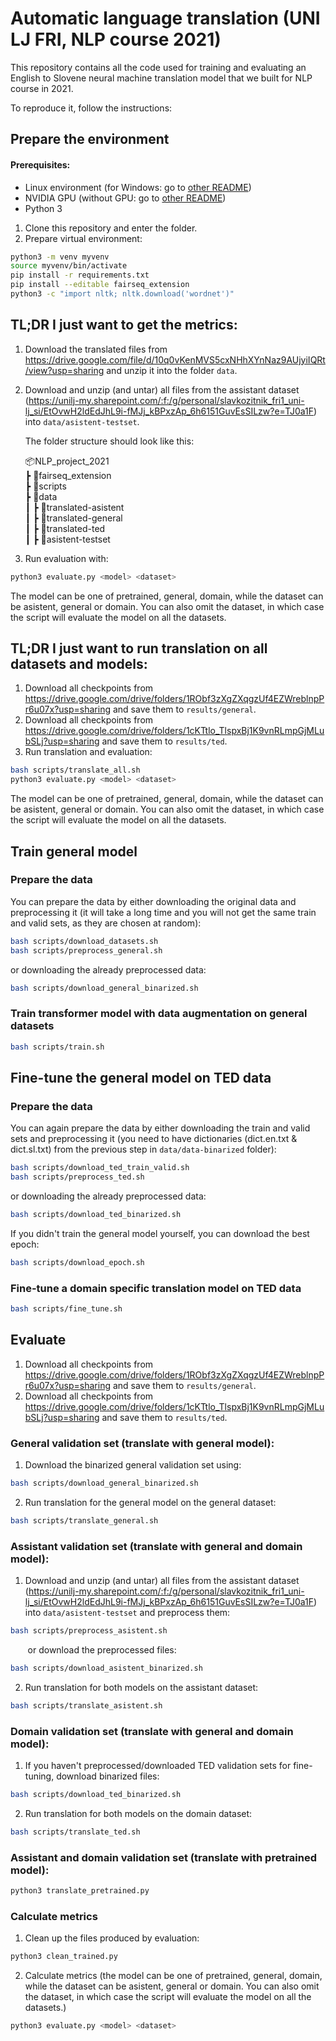 # Automatic language translation (UNI LJ FRI, NLP course 2021)

This repository contains all the code used for training and evaluating an English to Slovene neural machine translation model that we built for NLP course in 2021.

To reproduce it, follow the instructions:

## Prepare the environment
#### Prerequisites:
* Linux environment (for Windows: go to [other README](README-Windows.md))
* NVIDIA GPU (without GPU: go to [other README](README-Windows.md))
* Python 3


1) Clone this repository and enter the folder.
2) Prepare virtual environment:
 ```bash
 python3 -m venv myvenv
 source myvenv/bin/activate
 pip install -r requirements.txt
 pip install --editable fairseq_extension
 python3 -c "import nltk; nltk.download('wordnet')"
 ```
 
## TL;DR I just want to get the metrics:

1) Download the translated files from https://drive.google.com/file/d/10q0vKenMVS5cxNHhXYnNaz9AUjyiIQRt/view?usp=sharing and unzip it into the folder `data`. 
2) Download and unzip (and untar) all files from the assistant dataset (https://unilj-my.sharepoint.com/:f:/g/personal/slavkozitnik_fri1_uni-lj_si/EtOvwH2ldEdJhL9i-fMJj_kBPxzAp_6h6151GuvEsSILzw?e=TJ0a1F) into `data/asistent-testset`.
   
   The folder structure should look like this:

    📦NLP_project_2021  
      ┣ 📂fairseq_extension  
      ┣ 📂scripts  
      ┣ 📂data  
      ┃ ┣ 📂translated-asistent  
      ┃ ┣ 📂translated-general  
      ┃ ┣ 📂translated-ted  
      ┃ ┣ 📂asistent-testset  
 
 3) Run evaluation with:
 ```bash
 python3 evaluate.py <model> <dataset>
 ```
The model can be one of pretrained, general, domain, while the dataset can be asistent, general or domain. You can also omit the dataset, in which case the script will evaluate the model on all the datasets.

## TL;DR I just want to run translation on all datasets and models:

1) Download all checkpoints from https://drive.google.com/drive/folders/1RObf3zXgZXqgzUf4EZWreblnpPr6u07x?usp=sharing and save them to `results/general`.
2) Download all checkpoints from https://drive.google.com/drive/folders/1cKTtlo_TlspxBj1K9vnRLmpGjMLubSLj?usp=sharing and save them to `results/ted`.
3) Run translation and evaluation:
 ```bash
 bash scripts/translate_all.sh
 python3 evaluate.py <model> <dataset>
 ```
The model can be one of pretrained, general, domain, while the dataset can be asistent, general or domain. You can also omit the dataset, in which case the script will evaluate the model on all the datasets.

## Train general model

### Prepare the data
You can prepare the data by either downloading the original data and preprocessing it (it will take a long time and you will not get the same train and valid sets, as they are chosen at random):

 ```bash
 bash scripts/download_datasets.sh
 bash scripts/preprocess_general.sh
 ```
or downloading the already preprocessed data:

 ```bash
 bash scripts/download_general_binarized.sh
 ```

### Train transformer model with data augmentation on general datasets

 ```bash
 bash scripts/train.sh
 ```

## Fine-tune the general model on TED data

### Prepare the data

[comment]: <> (* Download the zip from https://drive.google.com/file/d/1ochxd0Uk52VNWjOpbXMNJtxcG7gi1Dg8/view?usp=sharing)

[comment]: <> (* Unzip its contents into data/datasets)
You can again prepare the data by either downloading the train and valid sets and preprocessing it (you need to have dictionaries (dict.en.txt & dict.sl.txt) from the previous step in `data/data-binarized` folder):

 ```bash
 bash scripts/download_ted_train_valid.sh
 bash scripts/preprocess_ted.sh
 ```
or downloading the already preprocessed data:

 ```bash
 bash scripts/download_ted_binarized.sh
 ```

If you didn't train the general model yourself, you can download the best epoch:

 ```bash
 bash scripts/download_epoch.sh
 ```

[comment]: <> (* Download the latest checkpoint from https://drive.google.com/drive/folders/1RObf3zXgZXqgzUf4EZWreblnpPr6u07x?usp=sharing)

[comment]: <> (* Save it to results/general as checkpoint_best.pt)

### Fine-tune a domain specific translation model on TED data

 ```bash
 bash scripts/fine_tune.sh
 ```

## Evaluate

1) Download all checkpoints from https://drive.google.com/drive/folders/1RObf3zXgZXqgzUf4EZWreblnpPr6u07x?usp=sharing and save them to `results/general`.
2) Download all checkpoints from https://drive.google.com/drive/folders/1cKTtlo_TlspxBj1K9vnRLmpGjMLubSLj?usp=sharing and save them to `results/ted`.

### General validation set (translate with general model):
1) Download the binarized general validation set using:
 ```bash
 bash scripts/download_general_binarized.sh
 ```
2) Run translation for the general model on the general dataset:
 ```bash
 bash scripts/translate_general.sh
 ```

### Assistant validation set (translate with general and domain model):
1) Download and unzip (and untar) all files from the assistant dataset (https://unilj-my.sharepoint.com/:f:/g/personal/slavkozitnik_fri1_uni-lj_si/EtOvwH2ldEdJhL9i-fMJj_kBPxzAp_6h6151GuvEsSILzw?e=TJ0a1F) into `data/asistent-testset` and
preprocess them:
 ```bash
 bash scripts/preprocess_asistent.sh
 ```
&nbsp;&nbsp;&nbsp;&nbsp;&nbsp;&nbsp;&nbsp;or download the preprocessed files:

 ```bash
 bash scripts/download_asistent_binarized.sh
 ```

2) Run translation for both models on the assistant dataset:
 ```bash
 bash scripts/translate_asistent.sh
 ```

### Domain validation set (translate with general and domain model):

1) If you haven't preprocessed/downloaded TED validation sets for fine-tuning, download binarized files:
 ```bash
 bash scripts/download_ted_binarized.sh
 ```
2) Run translation for both models on the domain dataset:
 ```bash
 bash scripts/translate_ted.sh
 ```

[comment]: <> (Then, clean up the files using:)

[comment]: <> (```bash)

[comment]: <> (python3 clean_trained.py)

[comment]: <> (```)

### Assistant and domain validation set (translate with pretrained model):
```bash
python3 translate_pretrained.py
```

[comment]: <> (To translate the assistant and domain validation sets with the pretrained model, run:)
    

### Calculate metrics
1) Clean up the files produced by evaluation:
 ```bash
 python3 clean_trained.py
 ```
2) Calculate metrics (the model can be one of pretrained, general, domain, while the dataset can be asistent, general or domain. You can also omit the dataset, in which case the script will evaluate the model on all the datasets.)
 ```bash
 python3 evaluate.py <model> <dataset>
 ```

